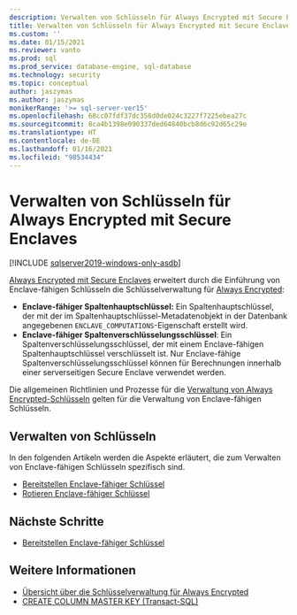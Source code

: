 ```yaml
---
description: Verwalten von Schlüsseln für Always Encrypted mit Secure Enclaves
title: Verwalten von Schlüsseln für Always Encrypted mit Secure Enclaves | Microsoft-Dokumentation
ms.custom: ''
ms.date: 01/15/2021
ms.reviewer: vanto
ms.prod: sql
ms.prod_service: database-engine, sql-database
ms.technology: security
ms.topic: conceptual
author: jaszymas
ms.author: jaszymas
monikerRange: '>= sql-server-ver15'
ms.openlocfilehash: 68cc07fdf37dc358d0de024c3227f7225ebea27c
ms.sourcegitcommit: 8ca4b1398e090337ded64840bcb8d6c92d65c29e
ms.translationtype: HT
ms.contentlocale: de-DE
ms.lasthandoff: 01/16/2021
ms.locfileid: "98534434"
---
```

# <a name="manage-keys-for-always-encrypted-with-secure-enclaves"></a>Verwalten von Schlüsseln für Always Encrypted mit Secure Enclaves

[!INCLUDE [sqlserver2019-windows-only-asdb](../../../includes/applies-to-version/sqlserver2019-windows-only-asdb.md)]

[Always Encrypted mit Secure Enclaves](always-encrypted-enclaves.md) erweitert durch die Einführung von Enclave-fähigen Schlüsseln die Schlüsselverwaltung für [Always Encrypted](always-encrypted-database-engine.md): 

- **Enclave-fähiger Spaltenhauptschlüssel:** Ein Spaltenhauptschlüssel, der mit der im Spaltenhauptschlüssel-Metadatenobjekt in der Datenbank angegebenen `ENCLAVE_COMPUTATIONS`-Eigenschaft erstellt wird. 
- **Enclave-fähiger Spaltenverschlüsselungsschlüssel**: Ein Spaltenverschlüsselungsschlüssel, der mit einem Enclave-fähigen Spaltenhauptschlüssel verschlüsselt ist. Nur Enclave-fähige Spaltenverschlüsselungsschlüssel können für Berechnungen innerhalb einer serverseitigen Secure Enclave verwendet werden. 

Die allgemeinen Richtlinien und Prozesse für die [Verwaltung von Always Encrypted-Schlüsseln](overview-of-key-management-for-always-encrypted.md) gelten für die Verwaltung von Enclave-fähigen Schlüsseln. 

## <a name="managing-keys"></a>Verwalten von Schlüsseln

In den folgenden Artikeln werden die Aspekte erläutert, die zum Verwalten von Enclave-fähigen Schlüsseln spezifisch sind.

- [Bereitstellen Enclave-fähiger Schlüssel](always-encrypted-enclaves-provision-keys.md)
- [Rotieren Enclave-fähiger Schlüssel](always-encrypted-enclaves-rotate-keys.md)

## <a name="next-steps"></a>Nächste Schritte
- [Bereitstellen Enclave-fähiger Schlüssel](always-encrypted-enclaves-provision-keys.md)

## <a name="see-also"></a>Weitere Informationen  
- [Übersicht über die Schlüsselverwaltung für Always Encrypted](overview-of-key-management-for-always-encrypted.md)
- [CREATE COLUMN MASTER KEY (Transact-SQL)](../../../t-sql/statements/create-column-master-key-transact-sql.md)
